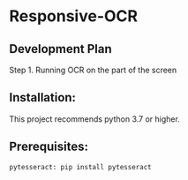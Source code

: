 # Responsive-OCR
## Development Plan
Step 1. Running OCR on the part of the screen

## Installation:

This project recommends python 3.7 or higher.

## Prerequisites:
	pytesseract: pip install pytesseract 